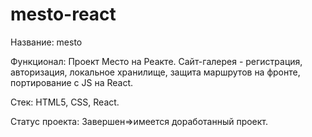 # mesto-react

Название: mesto 

Функционал: Проект Место на Реакте. Сайт-галерея - регистрация, авторизация, локальное хранилище, защита маршрутов на фронте, портирование с JS на React. 

Стек: HTML5, CSS, React.

Статус проекта: Завершен=>имеется доработанный проект.
